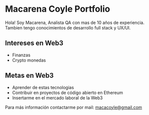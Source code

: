 # Macarena Coyle Portfolio

Hola! Soy Macarena, Analista QA con mas de 10 años de experiencia. 
Tambien tengo conocimientos de desarrollo full stack y UX/UI.

## Intereses en Web3
- Finanzas
- Crypto monedas

## Metas en Web3
- Aprender de estas tecnologias
- Contribuir en proyectos de código abierto en Ethereum
- Insertarme en el mercado laboral de la Web3

Para más información contactarme por mail: macacoyle@gmail.com
